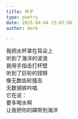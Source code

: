```yaml
---  
title: 杯子  
type: poetry  
date: 2015-04-04 23:07:06  
author: Herb  

---  
```

我把水杯罩在耳朵上  
听到了海洋的波浪  
我用手指击打杯壁  
听到了巨轮的铿锵  
像无数齿轮撞击  
无数钢铁吟唱  
它在说：  
要多喝水啊  
让我把你的磷带到海洋